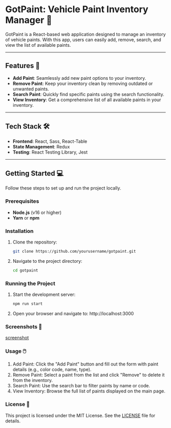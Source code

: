 # GotPaint: Vehicle Paint Inventory Manager 🎨

GotPaint is a React-based web application designed to manage an inventory of vehicle paints. With this app, users can easily add, remove, search, and view the list of available paints.

---

## Features 🚀

- **Add Paint**: Seamlessly add new paint options to your inventory.
- **Remove Paint**: Keep your inventory clean by removing outdated or unwanted paints.
- **Search Paint**: Quickly find specific paints using the search functionality.
- **View Inventory**: Get a comprehensive list of all available paints in your inventory.

---

## Tech Stack 🛠️

- **Frontend**: React, Sass, React-Table
- **State Management**: Redux
- **Testing**: React Testing Library, Jest

---

## Getting Started 💻

Follow these steps to set up and run the project locally.

### Prerequisites

- **Node.js** (v16 or higher)
- **Yarn** or **npm**

### Installation

1. Clone the repository:
   ```bash
   git clone https://github.com/yourusername/gotpaint.git

2. Navigate to the project directory:
   ```bash
   cd gotpaint

### Running the Project
1. Start the development server:
   ```bash
   npm run start

2. Open your browser and navigate to:
   http://localhost:3000

### Screenshots 📸
[screenshot](./public/screenshot.png)

### Usage 🖱️
1. Add Paint: Click the "Add Paint" button and fill out the form with paint details (e.g., color code, name, type).
2. Remove Paint: Select a paint from the list and click "Remove" to delete it from the inventory.
3. Search Paint: Use the search bar to filter paints by name or code.
4. View Inventory: Browse the full list of paints displayed on the main page.
   
### License 📜
This project is licensed under the MIT License. See the [LICENSE](LICENSE.md) file for details.
